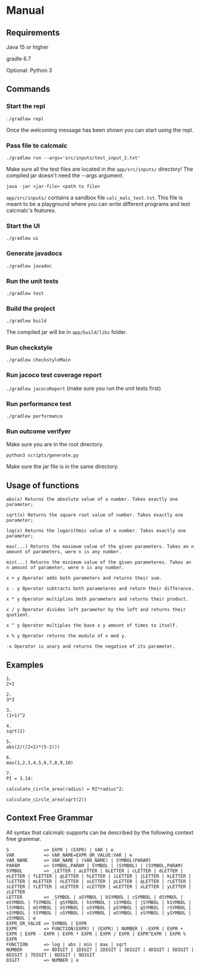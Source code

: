 
# Manual

## Requirements

Java 15 or higher

gradle 6.7

Optional: Python 3

## Commands

### Start the repl

```./gradlew repl```

Once the welcoming message has been shown you can start using the repl.

### Pass file to calcmalc

`./gradlew run --args='src/inputs/test_input_2.txt'`

Make sure all the test files are located in the `app/src/inputs/` directory!
The compiled jar doesn't need the --args argument. 

```java -jar <jar-file> <path to file>``` 

`app/src/inputs/` contains a sandbox file `calc_malc_test.txt`. This file is meant to be a playground where you can write different programs and test calcmalc's features.

### Start the UI

```./gradlew ui```

### Generate javadocs

```./gradlew javadoc```

### Run the unit tests

```./gradlew test```

### Build the project

```./gradlew build```

The compiled jar will be in `app/build/libs` folder. 

### Run checkstyle

```./gradlew checkstyleMain```

### Run jacoco test coverage report

```./gradlew jacocoReport```
(make sure you run the unit tests first)

### Run performance test

```./gradlew performance```

### Run outcome verifyer

Make sure you are in the root directory.

```python3 scripts/generate.py```

Make sure the jar file is in the same directory.

## Usage of functions

```
abs(x) Returns the absolute value of a number. Takes exactly one parameter;

sqrt(x) Returns the square root value of number. Takes exactly one parameter;

log(x) Returns the logarithmic value of a number. Takes exactly one parameter;

max(...) Returns the maximum value of the given parameters. Takes an n amount of parameters, were n is any number.

min(...) Returns the minimum value of the given parameteres. Takes an n amount of parameter, were n is any number.

x + y Operator adds both parameters and returns their sum.

x - y Operator subtracts both parameteres and return their differance.

x * y Operator multiplies both parameters and returns their product.

x / y Operator divides left parameter by the left and returns their quotient.

x ^ y Operator multiples the base x y amount of times to itself. 

x % y Operator returns the modulo of x mod y.

-x Operator is unary and returns the negative of its parameter.
```

## Examples 

```
1.
2+2

2.
3*3

3.
(1+1)^2

4.
sqrt(2)

5.
abs(2/((2+2)*(5-2)))

6.
max(1,2,3,4,5,6,7,8,9,10)

7.
PI = 3.14:

calculate_circle_area(radius) = RI*radius^2:

calculate_circle_area(sqrt(2))
```

## Context Free Grammar

All syntax that calcmalc supports can be described by the following context free grammar.

```
S             => EXPR | (EXPR) | VAR | e
VAR           => VAR_NAME=EXPR_OR_VALUE:VAR | e
VAR_NAME      => VAR_NAME | (VAR_NAME) | SYMBOL(PARAM)
PARAM         => SYMBOL,PARAM | SYMBOL | (SYMBOL) | (SYMBOL,PARAM)
SYMBOL        => _LETTER | aLETTER | bLETTER | cLETTER | dLETTER | eLETTER | fLETTER | gLETTER | hLETTER | iLETTER | jLETTER | kLETTER | lLETTER | mLETTER | nLETTER | oLETTER | pLETTER | qLETTER | rLETTER | sLETTER | tLETTER | uLETTER | vLETTER | wLETTER | xLETTER | yLETTER | zLETTER 
LETTER        => _SYMBOL | aSYMBOL | bSYMBOL | cSYMBOL | dSYMBOL | eSYMBOL | fSYMBOL | gSYMBOL | hSYMBOL | iSYMBOL | jSYMBOL | kSYMBOL | lSYMBOL | mSYMBOL | nSYMBOL | oSYMBOL | pSYMBOL | qSYMBOL | rSYMBOL | sSYMBOL | tSYMBOL | uSYMBOL | vSYMBOL | wSYMBOL | xSYMBOL | ySYMBOL | zSYMBOL | e
EXPR_OR_VALUE => SYMBOL | EXPR
EXPR          => FUNCTION(EXPR) | (EXPR) | NUMBER | -EXPR | EXPR + EXPR | EXPR - EXPR | EXPR * EXPR | EXPR / EXPR | EXPR^EXPR | EXPR % EXPR
FUNCTION      => log | abs | min | max | sqrt 
NUMBER        => 0DIGIT | 1DIGIT | 2DIGIT | 3DIGIT | 4DIGIT | 5DIGIT | 6DIGIT | 7DIGIT | 8DIGIT | 9DIGIT
DIGIT         => NUMBER | e
```
